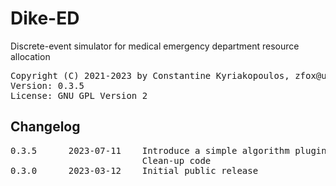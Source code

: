 # Dike-ED
Discrete-event simulator for medical emergency department resource allocation

<pre>
Copyright (C) 2021-2023 by Constantine Kyriakopoulos, zfox@users.sourceforge.net
Version: 0.3.5
License: GNU GPL Version 2
</pre>

## Changelog

<pre>
0.3.5      2023-07-11    Introduce a simple algorithm plugin API
                         Clean-up code
0.3.0      2023-03-12    Initial public release
</pre>

